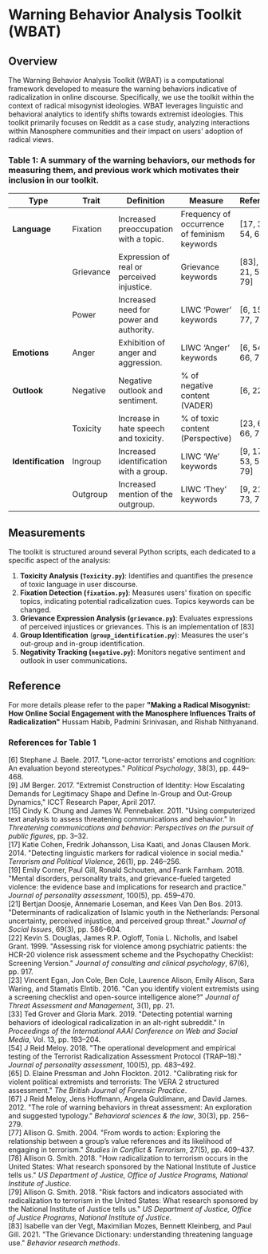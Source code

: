 # Warning Behavior Analysis Toolkit (WBAT)

## Overview

The Warning Behavior Analysis Toolkit (WBAT) is a computational framework developed to measure the warning behaviors indicative of radicalization in online discourse. Specifically, we use the toolkit within the context of radical misogynist ideologies. WBAT leverages linguistic and behavioral analytics to identify shifts towards extremist ideologies. This toolkit primarily focuses on Reddit as a case study, analyzing interactions within Manosphere communities and their impact on users' adoption of radical views.

### Table 1: A summary of the warning behaviors, our methods for measuring them, and previous work which motivates their inclusion in our toolkit.

| Type               | Trait     | Definition                                 | Measure                                      | References                  |
| ------------------ | --------- | ------------------------------------------ | -------------------------------------------- | --------------------------- |
| **Language**       | Fixation  | Increased preoccupation with a topic.      | Frequency of occurrence of feminism keywords | [17, 33, 54, 67]            |
|                    | Grievance | Expression of real or perceived injustice. | Grievance keywords                           | [83], [19, 21, 53, 78, 79]  |
|                    | Power     | Increased need for power and authority.    | LIWC ‘Power’ keywords                        | [6, 15, 43, 77, 79]         |
| **Emotions**       | Anger     | Exhibition of anger and aggression.        | LIWC ‘Anger’ keywords                        | [6, 54, 65, 66, 79]         |
| **Outlook**        | Negative  | Negative outlook and sentiment.            | % of negative content (VADER)                | [6, 22, 80]                 |
|                    | Toxicity  | Increase in hate speech and toxicity.      | % of toxic content (Perspective)             | [23, 65, 66, 73]            |
| **Identification** | Ingroup   | Increased identification with a group.     | LIWC ‘We’ keywords                           | [9, 17, 21, 53, 54, 73, 79] |
|                    | Outgroup  | Increased mention of the outgroup.         | LIWC ‘They’ keywords                         | [9, 21, 65, 73, 76, 79]     |
## Measurements

The toolkit is structured around several Python scripts, each dedicated to a specific aspect of the analysis:

1. **Toxicity Analysis (`Toxicity.py`)**: Identifies and quantifies the presence of toxic language in user discourse.
2. **Fixation Detection (`fixation.py`)**: Measures users' fixation on specific topics, indicating potential radicalization cues. Topics keywords can be changed.
3. **Grievance Expression Analysis (`grievance.py`)**: Evaluates expressions of perceived injustices or grievances. This is an implementation of [83]
4. **Group Identification** (**`group_identification.py`**): Measures the user's out-group and in-group identification.
5. **Negativity Tracking (`negative.py`)**: Monitors negative sentiment and outlook in user communications.
## Reference

For more details please refer to the paper 
**"Making a Radical Misogynist: How Online Social Engagement with the Manosphere Influences Traits of Radicalization"**
Hussam Habib, Padmini Srinivasan, and Rishab Nithyanand.

### References for Table 1

[6] Stephane J. Baele. 2017. "Lone-actor terrorists’ emotions and cognition: An evaluation beyond stereotypes." *Political Psychology*, 38(3), pp. 449–468.  
[9] JM Berger. 2017. "Extremist Construction of Identity: How Escalating Demands for Legitimacy Shape and Define In-Group and Out-Group Dynamics," ICCT Research Paper, April 2017.  
[15] Cindy K. Chung and James W. Pennebaker. 2011. "Using computerized text analysis to assess threatening communications and behavior." In *Threatening communications and behavior: Perspectives on the pursuit of public figures*, pp. 3–32.  
[17] Katie Cohen, Fredrik Johansson, Lisa Kaati, and Jonas Clausen Mork. 2014. "Detecting linguistic markers for radical violence in social media." *Terrorism and Political Violence*, 26(1), pp. 246–256.  
[19] Emily Corner, Paul Gill, Ronald Schouten, and Frank Farnham. 2018. "Mental disorders, personality traits, and grievance-fueled targeted violence: the evidence base and implications for research and practice." *Journal of personality assessment*, 100(5), pp. 459–470.  
[21] Bertjan Doosje, Annemarie Loseman, and Kees Van Den Bos. 2013. "Determinants of radicalization of Islamic youth in the Netherlands: Personal uncertainty, perceived injustice, and perceived group threat." *Journal of Social Issues*, 69(3), pp. 586–604.  
[22] Kevin S. Douglas, James R.P. Ogloff, Tonia L. Nicholls, and Isabel Grant. 1999. "Assessing risk for violence among psychiatric patients: the HCR-20 violence risk assessment scheme and the Psychopathy Checklist: Screening Version." *Journal of consulting and clinical psychology*, 67(6), pp. 917.  
[23] Vincent Egan, Jon Cole, Ben Cole, Laurence Alison, Emily Alison, Sara Waring, and Stamatis Elntib. 2016. "Can you identify violent extremists using a screening checklist and open-source intelligence alone?" *Journal of Threat Assessment and Management*, 3(1), pp. 21.  
[33] Ted Grover and Gloria Mark. 2019. "Detecting potential warning behaviors of ideological radicalization in an alt-right subreddit." In *Proceedings of the International AAAI Conference on Web and Social Media*, Vol. 13, pp. 193–204.  
[54] J Reid Meloy. 2018. "The operational development and empirical testing of the Terrorist Radicalization Assessment Protocol (TRAP–18)." *Journal of personality assessment*, 100(5), pp. 483–492.  
[65] D. Elaine Pressman and John Flockton. 2012. "Calibrating risk for violent political extremists and terrorists: The VERA 2 structured assessment." *The British Journal of Forensic Practice*.  
[67] J Reid Meloy, Jens Hoffmann, Angela Guldimann, and David James. 2012. "The role of warning behaviors in threat assessment: An exploration and suggested typology." *Behavioral sciences & the law*, 30(3), pp. 256–279.  
[77] Allison G. Smith. 2004. "From words to action: Exploring the relationship between a group’s value references and its likelihood of engaging in terrorism." *Studies in Conflict & Terrorism*, 27(5), pp. 409–437.  
[78] Allison G. Smith. 2018. "How radicalization to terrorism occurs in the United States: What research sponsored by the National Institute of Justice tells us." *US Department of Justice, Office of Justice Programs, National Institute of Justice*.  
[79] Allison G. Smith. 2018. "Risk factors and indicators associated with radicalization to terrorism in the United States: What research sponsored by the National Institute of Justice tells us." *US Department of Justice, Office of Justice Programs, National Institute of Justice*.  
[83] Isabelle van der Vegt, Maximilian Mozes, Bennett Kleinberg, and Paul Gill. 2021. "The Grievance Dictionary: understanding threatening language use." *Behavior research methods*.  
